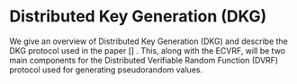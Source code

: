 # Distributed Key Generation (DKG)
We give an overview of Distributed Key Generation (DKG) and describe the DKG protocol used in the paper  [] . This, along with the ECVRF, will be two main components for the Distributed Verifiable Random Function (DVRF) protocol used for generating pseudorandom values.
